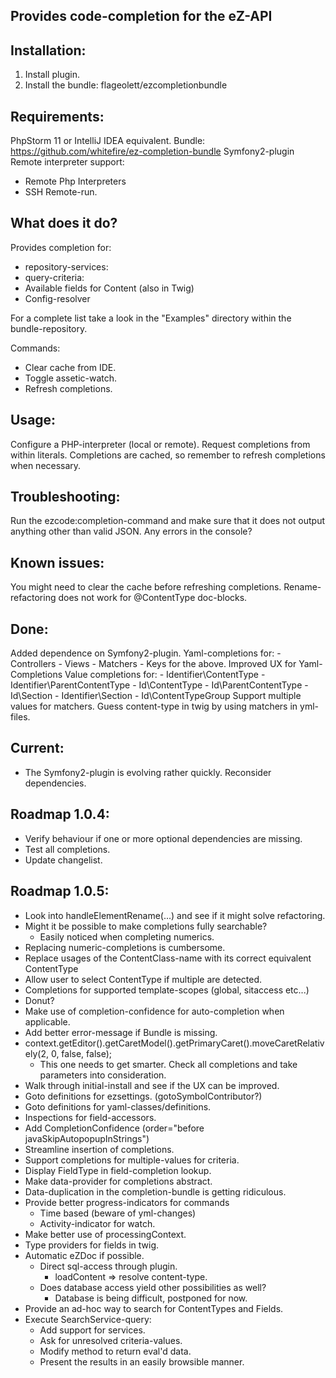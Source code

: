 Provides code-completion for the eZ-API
---------------------------------------

Installation:
-------------
1. Install plugin.
2. Install the bundle: flageolett/ezcompletionbundle

Requirements:
-------------
PhpStorm 11 or IntelliJ IDEA equivalent.
Bundle: https://github.com/whitefire/ez-completion-bundle
Symfony2-plugin
Remote interpreter support:
 - Remote Php Interpreters
 - SSH Remote-run.

What does it do?
----------------
Provides completion for:

* repository-services:
* query-criteria:
* Available fields for Content (also in Twig)
* Config-resolver

For a complete list take a look in the "Examples" directory within the bundle-repository.

Commands:

* Clear cache from IDE.
* Toggle assetic-watch.
* Refresh completions.

Usage:
------
Configure a PHP-interpreter (local or remote).
Request completions from within literals.
Completions are cached, so remember to refresh completions when necessary.

Troubleshooting:
----------------
Run the ezcode:completion-command and make sure that it does not output anything other than valid JSON.
Any errors in the console?

Known issues:
-------------
You might need to clear the cache before refreshing completions.
Rename-refactoring does not work for @ContentType doc-blocks.

Done:
-----
Added dependence on Symfony2-plugin.
Yaml-completions for:
    - Controllers
    - Views
    - Matchers
    - Keys for the above.
Improved UX for Yaml-Completions
Value completions for:
    - Identifier\ContentType
    - Identifier\ParentContentType
    - Id\ContentType
    - Id\ParentContentType
    - Id\Section
    - Identifier\Section
    - Id\ContentTypeGroup
Support multiple values for matchers.
Guess content-type in twig by using matchers in yml-files.

Current:
--------
* The Symfony2-plugin is evolving rather quickly. Reconsider dependencies.

Roadmap 1.0.4:
--------------
* Verify behaviour if one or more optional dependencies are missing.
* Test all completions.
* Update changelist.

Roadmap 1.0.5:
--------------
* Look into handleElementRename(...) and see if it might solve refactoring.
* Might it be possible to make completions fully searchable?
    - Easily noticed when completing numerics.
* Replacing numeric-completions is cumbersome.
* Replace usages of the ContentClass-name with its correct equivalent ContentType
* Allow user to select ContentType if multiple are detected.
* Completions for supported template-scopes (global, sitaccess etc...)
* Donut?
* Make use of completion-confidence for auto-completion when applicable.
* Add better error-message if Bundle is missing.
* context.getEditor().getCaretModel().getPrimaryCaret().moveCaretRelatively(2, 0, false, false);
    - This one needs to get smarter. Check all completions and take parameters into consideration.
* Walk through initial-install and see if the UX can be improved.
* Goto definitions for ezsettings. (gotoSymbolContributor?)
* Goto definitions for yaml-classes/definitions.
* Inspections for field-accessors.
* Add CompletionConfidence (order="before javaSkipAutopopupInStrings")
* Streamline insertion of completions.
* Support completions for multiple-values for criteria.
* Display FieldType in field-completion lookup.
* Make data-provider for completions abstract.
* Data-duplication in the completion-bundle is getting ridiculous.
* Provide better progress-indicators for commands
    - Time based (beware of yml-changes)
    - Activity-indicator for watch.
* Make better use of processingContext.
* Type providers for fields in twig.
* Automatic eZDoc if possible.
    - Direct sql-access through plugin.
        - loadContent => resolve content-type.
    - Does database access yield other possibilities as well?
        - Database is being difficult, postponed for now.
* Provide an ad-hoc way to search for ContentTypes and Fields.
* Execute SearchService-query:
    - Add support for services.
    - Ask for unresolved criteria-values.
    - Modify method to return eval'd data.
    - Present the results in an easily browsible manner.
